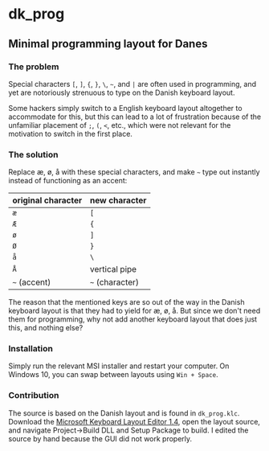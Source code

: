 # dk_prog
## Minimal programming layout for Danes 
### The problem
Special characters `[`, `]`, `{`, `}`, `\`, `~`, and `|` are often used in programming, and yet are notoriously strenuous to type on the Danish keyboard layout. 

Some hackers simply switch to a English keyboard layout altogether to accommodate for this, but this can lead to a lot of frustration because of the unfamiliar placement of `;`, `(`, `<`, etc., which were not relevant for the motivation to switch in the first place.

### The solution
Replace æ, ø, å with these special characters, and make `~` type out instantly instead of functioning as an accent:

| original character | new character | 
| - | - |
 `æ` | `[` 
 `Æ` | `{` 
 `ø` | `]` 
 `Ø` | `}` 
 `å` | `\` 
 `Å` | vertical pipe
 `~` (accent) | `~` (character) 

The reason that the mentioned keys are so out of the way in the Danish keyboard layout is that they had to yield for æ, ø, å. But since we don't need them for programming, why not add another keyboard layout that does just this, and nothing else?

### Installation
Simply run the relevant MSI installer and restart your computer. On Windows 10, you can swap between layouts using `Win + Space`.

### Contribution
The source is based on the Danish layout and is found in `dk_prog.klc`. Download the [Microsoft Keyboard Layout Editor 1.4](https://www.microsoft.com/en-us/download/details.aspx?id=22339), open the layout source, and navigate Project->Build DLL and Setup Package to build. I edited the source by hand because the GUI did not work properly. 

